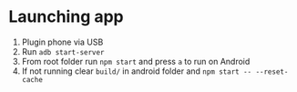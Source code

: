 # Launching app
1. Plugin phone via USB
2. Run `adb start-server`
3. From root folder run `npm start` and press `a` to run on Android
4. If not running clear `build/` in android folder and `npm start -- --reset-cache`